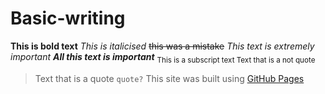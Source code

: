 # Basic-writing
**This is bold text**
*This is italicised*
~~this was a mistake~~
_This text is extremely important_
***All this text is important***
<sub> This is a subscript text </sup>
Text that is a not quote
> Text that is a quote
```quote?```
This site was built using [GitHub Pages](https://pages.github.com/)
